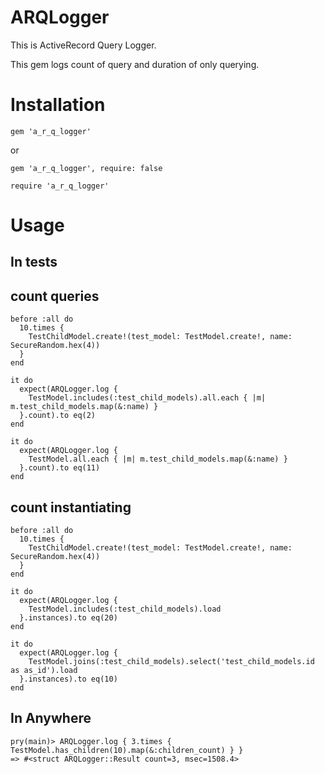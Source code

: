 # ARQLogger

This is ActiveRecord Query Logger.

This gem logs count of query and duration of only querying.

# Installation

```
gem 'a_r_q_logger'
```

or

```
gem 'a_r_q_logger', require: false

require 'a_r_q_logger'
```

# Usage

## In tests

## count queries

```
before :all do
  10.times {
    TestChildModel.create!(test_model: TestModel.create!, name: SecureRandom.hex(4))
  }
end

it do
  expect(ARQLogger.log {
    TestModel.includes(:test_child_models).all.each { |m| m.test_child_models.map(&:name) }
  }.count).to eq(2)
end

it do
  expect(ARQLogger.log {
    TestModel.all.each { |m| m.test_child_models.map(&:name) }
  }.count).to eq(11)
end
```

## count instantiating

```
before :all do
  10.times {
    TestChildModel.create!(test_model: TestModel.create!, name: SecureRandom.hex(4))
  }
end

it do
  expect(ARQLogger.log {
    TestModel.includes(:test_child_models).load
  }.instances).to eq(20)
end

it do
  expect(ARQLogger.log {
    TestModel.joins(:test_child_models).select('test_child_models.id as as_id').load
  }.instances).to eq(10)
end
```


## In Anywhere

```
pry(main)> ARQLogger.log { 3.times { TestModel.has_children(10).map(&:children_count) } } 
=> #<struct ARQLogger::Result count=3, msec=1508.4>
```